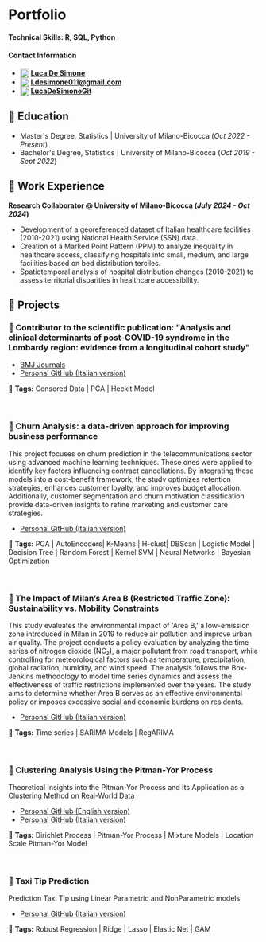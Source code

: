 # Portfolio

#### Technical Skills: R, SQL, Python
#### Contact Information  

- **<img src="https://upload.wikimedia.org/wikipedia/commons/thumb/8/81/LinkedIn_icon.svg/1024px-LinkedIn_icon.svg.png" alt="LinkedIn" style="width:18px; vertical-align:text-top;">
[Luca De Simone](https://www.linkedin.com/in/luca-de-simone-77b461273/)**
- **<img src="https://upload.wikimedia.org/wikipedia/commons/thumb/7/7e/Gmail_icon_%282020%29.svg/2560px-Gmail_icon_%282020%29.svg.png" alt="Email" style="width:18px; vertical-align:text-top;"> 
[l.desimone011@gmail.com](mailto:l.desimone011@gmail.com)**
- **<img src="https://upload.wikimedia.org/wikipedia/commons/thumb/9/91/Octicons-mark-github.svg/1200px-Octicons-mark-github.svg.png" alt="GitHub" style="width:18px; vertical-align:text-top;">
[LucaDeSimoneGit](https://github.com/LucaDeSimoneGit)**

       
## 📌 Education 		       		
- Master's Degree, Statistics	| University of Milano-Bicocca (_Oct 2022 - Present_)	 			        		
- Bachelor's Degree, Statistics | University of Milano-Bicocca (_Oct 2019 - Sept 2022_)


## 📌 Work Experience
**Research Collaborator @ University of Milano-Bicocca (_July 2024 - Oct 2024_)**
- Development of a georeferenced dataset of Italian healthcare facilities (2010-2021) using National Health Service (SSN) data.
- Creation of a Marked Point Pattern (PPM) to analyze inequality in healthcare access, classifying hospitals into small, medium, and large facilities based on bed distribution terciles.
- Spatiotemporal analysis of hospital distribution changes (2010-2021) to assess territorial disparities in healthcare accessibility.


## 📌 Projects

### 📄 Contributor to the scientific publication: "Analysis and clinical determinants of post-COVID-19 syndrome in the Lombardy region: evidence from a longitudinal cohort study"  
- [BMJ Journals](https://bmjopen.bmj.com/content/14/2/e075185)  
- [Personal GitHub (Italian version)](https://lucadesimonegit.github.io/portfolio/SelfSelectionRegressionLongCovid_ITA.pdf)

📎 **Tags:** Censored Data | PCA | Heckit Model
<br><br><br>


### 📄 Churn Analysis: a data-driven approach for improving business performance  
This project focuses on churn prediction in the telecommunications sector using advanced machine learning techniques. These ones were applied to identify key factors influencing contract cancellations. By integrating these models into a cost-benefit framework, the study optimizes retention strategies, enhances customer loyalty, and improves budget allocation. Additionally, customer segmentation and churn motivation classification provide data-driven insights to refine marketing and customer care strategies.  
- [Personal GitHub (Italian version)](https://lucadesimonegit.github.io/portfolio/ChurnAnalysis_ITA.pdf)

📎 **Tags:** PCA | AutoEncoders| K-Means | H-clust| DBScan | Logistic Model | Decision Tree | Random Forest | Kernel SVM | Neural Networks | Bayesian Optimization 
<br><br><br>


### 📄 The Impact of Milan’s Area B (Restricted Traffic Zone): Sustainability vs. Mobility Constraints
This study evaluates the environmental impact of 'Area B,' a low-emission zone introduced in Milan in 2019 to reduce air pollution and improve urban air quality. The project conducts a policy evaluation by analyzing the time series of nitrogen dioxide (NO₂), a major pollutant from road transport, while controlling for meteorological factors such as temperature, precipitation, global radiation, humidity, and wind speed. The analysis follows the Box-Jenkins methodology to model time series dynamics and assess the effectiveness of traffic restrictions implemented over the years. The study aims to determine whether Area B serves as an effective environmental policy or imposes excessive social and economic burdens on residents.  
- [Personal GitHub (Italian version)](https://lucadesimonegit.github.io/portfolio/AreaB_ITA.pdf)

📎 **Tags:** Time series | SARIMA Models | RegARIMA
<br><br><br>

### 📄 Clustering Analysis Using the Pitman-Yor Process  
Theoretical Insights into the Pitman-Yor Process and Its Application as a Clustering Method on Real-World Data  

- [Personal GitHub (English version)](https://lucadesimonegit.github.io/portfolio/PitmanYorProcessAnalysis_ENG.pdf)
- [Personal GitHub (Italian version)](https://lucadesimonegit.github.io/portfolio/PitmanYorProcessAnalysis_ITA.pdf)

📎 **Tags:** Dirichlet Process | Pitman-Yor Process | Mixture Models | Location Scale Pitman-Yor Model
<br><br><br>


### 📄 Taxi Tip Prediction   
Prediction Taxi Tip using Linear Parametric and NonParametric models  

- [Personal GitHub (Italian version)](https://lucadesimonegit.github.io/portfolio/TaxiTipPrediction_ITA.pdf)

📎 **Tags:** Robust Regression | Ridge | Lasso | Elastic Net | GAM
<br><br><br>
  
